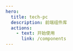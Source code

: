 ```yaml
---
hero:
  title: tech-pc
  description: 前端组件库
  actions:
    - text: 开始使用
      link: /components
---
```

